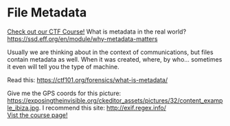 # File Metadata

[Check out our CTF Course!](https://academy.hoppersroppers.org/mod/page/view.php?id=579)
What is metadata in the real world? <https://ssd.eff.org/en/module/why-metadata-matters>

Usually we are thinking about in the context of communications, but files contain metadata as well. When it was created, where, by who... sometimes it even will tell you the type of machine. 

Read this: <https://ctf101.org/forensics/what-is-metadata/>

Give me the GPS coords for this picture: <https://exposingtheinvisible.org/ckeditor_assets/pictures/32/content_example_ibiza.jpg>. I recommend this site: <http://exif.regex.info/>										
[Vist the course page!](https://academy.hoppersroppers.org/mod/page/view.php?id=579)
